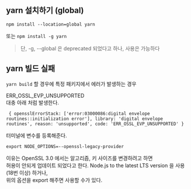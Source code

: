 ## yarn 설치하기 (global)
```
npm install --location=global yarn
```

또는 `npm install -g yarn`
> 단, -g, --global 은 deprecated 되었다고 하나, 사용은 가능하다

## yarn 빌드 실패
`yarn build` 할 경우에 특정 패키지에서 에러가 발생하는 경우  

ERR_OSSL_EVP_UNSUPPORTED   
대충 아래 처럼 발생한다.  
```
 { opensslErrorStack: ['error:03000086:digital envelope routines::initialization error'], library: 'digital envelope routines', reason: 'unsupported', code: 'ERR_OSSL_EVP_UNSUPPORTED' }
```

터미널에 변수를 등록해준다. 
```
export NODE_OPTIONS=--openssl-legacy-provider
```

이유는 OpenSSL 3.0 에서는 알고리즘, 키 사이즈를 변경하려고 하면  
허용이 안되게 업데이트 되었다고 한다. 
Node.js to the latest LTS version 을 사용 (18번 이상) 하거나,  
위의 옵션을 export 해주면 사용할 수가 있다.


